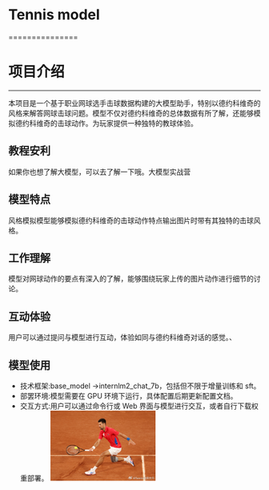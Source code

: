 # Tennis model
===============
# 项目介绍
------------
本项目是一个基于职业网球选手击球数据构建的大模型助手，特别以德约科维奇的风格来解答网球击球问题。模型不仅对德约科维奇的总体数据有所了解，还能够模拟德约科维奇的击球动作。为玩家提供一种独特的教球体验。
## 教程安利 
如果你也想了解大模型，可以去了解一下哦。大模型实战营
## 模型特点
风格模拟模型能够模拟德约科维奇的击球动作特点输出图片时带有其独特的击球风格。
## 工作理解
模型对网球动作的要点有深入的了解，能够围绕玩家上传的图片动作进行细节的讨论。
## 互动体验
用户可以通过提问与模型进行互动，体验如同与德约科维奇对话的感觉。、
## 模型使用
* 技术框架:base_model ->internlm2_chat_7b，包括但不限于增量训练和 sft。
* 部罢环境:模型需要在 GPU 环境下运行，具体配置后期更新配置文档。
* 交互方式:用户可以通过命令行或 Web 界面与模型进行交互，或者自行下载权重部署。
  <img src="https://github.com/xingc-ai/xingLLM/blob/main/7abb19ef85f4b2f87a805a4155f70072.jpg" width="210px"> 
